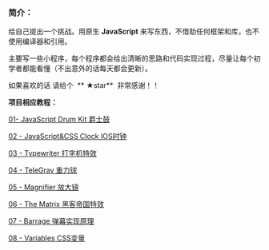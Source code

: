 ### 简介：
给自己提出一个挑战。用原生 **JavaScript** 来写东西，不借助任何框架和库，也不使用编译器和引用。

主要写一些小程序，每个程序都会给出清晰的思路和代码实现过程，尽量让每个初学者都能看懂（不出意外的话每天都会更新）。

如果喜欢的话 请给个  ** ★star**  非常感谢！！

**项目相应教程：**

[01- JavaScript Drum Kit 爵士鼓](http://www.jianshu.com/p/2f0b0f78b4c7)

[02 - JavaScript&CSS Clock IOS时钟](http://www.jianshu.com/p/f3802bf2a20a)

[03 - Typewriter 打字机特效](http://www.jianshu.com/p/027a76c94f77)

[04 - TeleGrav 重力球](http://www.jianshu.com/p/fd4a9ac5edb8)

[05 - Magnifier 放大镜](http://www.jianshu.com/p/a1684b7980d3)

[06 - The Matrix 黑客帝国特效](http://www.jianshu.com/p/b49e0897d62e)

[07 - Barrage 弹幕实现原理](http://www.jianshu.com/p/ff57dd26865f)

[08 - Variables CSS变量](http://www.jianshu.com/p/68f429ce167c)
